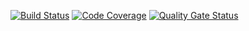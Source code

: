 [![Build Status](http://jenkins.cloudgaurdtechnologies.com:8080/job/springboot-app/badge/icon)](http://jenkins.cloudgaurdtechnologies.com:8080/job/springboot-app/)
[![Code Coverage](https://sonarqube.cloudgaurdtechnologies.com/api/project_badges/measure?project=springboot-aap&metric=coverage&token=2072c8ea245c9c6537d7db59ea572c59f8076ce4)](https://sonarqube.cloudgaurdtechnologies.com/dashboard?id=springboot-aap)
[![Quality Gate Status](https://sonarqube.cloudgaurdtechnologies.com/api/project_badges/measure?project=springboot-aap&metric=alert_status&token=2072c8ea245c9c6537d7db59ea572c59f8076ce4)](https://sonarqube.cloudgaurdtechnologies.com/dashboard?id=springboot-aap)


